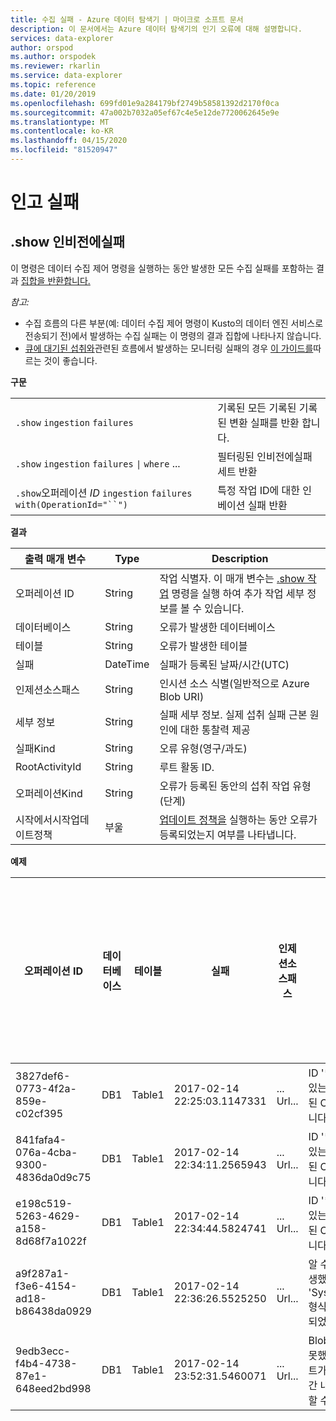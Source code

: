 ```yaml
---
title: 수집 실패 - Azure 데이터 탐색기 | 마이크로 소프트 문서
description: 이 문서에서는 Azure 데이터 탐색기의 인기 오류에 대해 설명합니다.
services: data-explorer
author: orspod
ms.author: orspodek
ms.reviewer: rkarlin
ms.service: data-explorer
ms.topic: reference
ms.date: 01/20/2019
ms.openlocfilehash: 699fd01e9a284179bf2749b58581392d2170f0ca
ms.sourcegitcommit: 47a002b7032a05ef67c4e5e12de7720062645e9e
ms.translationtype: MT
ms.contentlocale: ko-KR
ms.lasthandoff: 04/15/2020
ms.locfileid: "81520947"
---
```

# <a name="ingestion-failures"></a>인고 실패

## <a name="show-ingestion-failures"></a>.show 인비전에실패

이 명령은 데이터 수집 제어 명령을 실행하는 동안 발생한 모든 수집 실패를 포함하는 결과 [집합을 반환합니다.](data-ingestion/index.md)

*참고:* 
- 수집 흐름의 다른 부분(예: 데이터 수집 제어 명령이 Kusto의 데이터 엔진 서비스로 전송되기 전)에서 발생하는 수집 실패는 이 명령의 결과 집합에 나타나지 않습니다.
- [큐에 대기된 섭취와](../api/netfx/about-kusto-ingest.md#queued-ingestion)관련된 흐름에서 발생하는 모니터링 실패의 경우 [이 가이드를](../api/netfx/kusto-ingest-client-status.md)따르는 것이 좋습니다.

**구문**

|||
|---|---| 
|`.show` `ingestion` `failures`                                       |기록된 모든 기록된 기록 된 변환 실패를 반환 합니다.  
|`.show` `ingestion` `failures` <code>&#124;</code> `where` ...       |필터링된 인비전에실패 세트 반환
|`.show`오퍼레이션 *ID* `ingestion` `failures` `with(OperationId="``")` |특정 작업 ID에 대한 인베이션 실패 반환

**결과**
 
|출력 매개 변수 |Type |Description 
|---|---|---
|오퍼레이션 ID |String |작업 식별자. 이 매개 변수는 [.show 작업](operations.md) 명령을 실행 하여 추가 작업 세부 정보를 볼 수 있습니다. 
|데이터베이스 |String |오류가 발생한 데이터베이스
|테이블 |String |오류가 발생한 테이블
|실패 |DateTime |실패가 등록된 날짜/시간(UTC) 
|인제션소스패스 |String |인시션 소스 식별(일반적으로 Azure Blob URI) 
|세부 정보 |String |실패 세부 정보. 실제 섭취 실패 근본 원인에 대한 통찰력 제공
|실패Kind |String |오류 유형(영구/과도)
|RootActivityId |String |루트 활동 ID.
|오퍼레이션Kind |String |오류가 등록된 동안의 섭취 작업 유형(단계)
|시작에서시작업데이트정책 |부울 | [업데이트 정책을](update-policy.md) 실행하는 동안 오류가 등록되었는지 여부를 나타냅니다.
 
**예제**
 
|오퍼레이션 ID |데이터베이스 |테이블 |실패 |인제션소스패스 |세부 정보 |실패Kind |RootActivityId |오퍼레이션Kind |시작에서시작업데이트정책
|--|--|--|--|--|--|--|--|--|--
|3827def6-0773-4f2a-859e-c02cf395 |DB1 |Table1 |2017-02-14 22:25:03.1147331 |... Url... |ID '*****.csv'가 있는 스트림에는 잘못된 Csv 형식이 있습니다. |영구 |3c83942-e446-4999-9b00-d4c664f06ef6 |데이터 수집풀 | 0
|841fafa4-076a-4cba-9300-4836da0d9c75 |DB1 |Table1 |2017-02-14 22:34:11.2565943 |... Url... |ID '*****.csv'가 있는 스트림에는 잘못된 Csv 형식이 있습니다. |영구 |48571bdb-b714-4f32-8ddc-4001838a956c |데이터 수집풀 | 0
|e198c519-5263-4629-a158-8d68f7a1022f |DB1 |Table1 |2017-02-14 22:34:44.5824741 |... Url... |ID '*****.csv'가 있는 스트림에는 잘못된 Csv 형식이 있습니다. |영구 |5e31ab3c-e2c7-489a-827e-e89d2d691ec4 |데이터 수집풀 | 0
|a9f287a1-f3e6-4154-ad18-b86438da0929 |DB1 |Table1 |2017-02-14 22:36:26.5525250 |... Url... |알 수 없는 오류가 발생했습니다: 'System.Exception' 형식의 예외가 throw되었습니다. |임시 |9b7bb017-471e-48f6-9c96-d16fcf938d2a |데이터 수집풀 | 0
|9edb3ecc-f4b4-4738-87e1-648eed2bd998 |DB1 |Table1 |2017-02-14 23:52:31.5460071 |... Url... |Blob을 다운로드하지 못했습니다: 클라이언트가 지정된 시간 시간 내에 작업을 완료할 수 없습니다. |영구 |21fa0d6-cd7d-4493-b6f7-78916ce0d617 |데이터 수집풀 | 0
